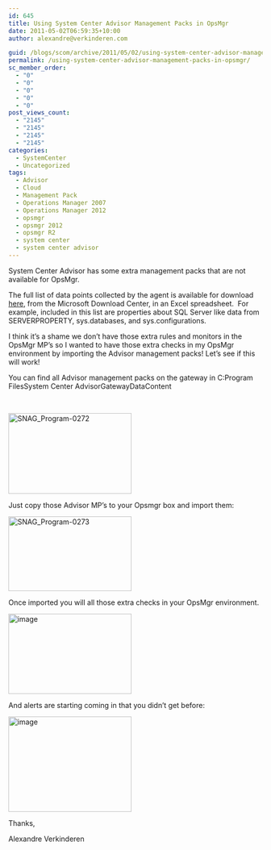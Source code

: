 ```yaml
---
id: 645
title: Using System Center Advisor Management Packs in OpsMgr
date: 2011-05-02T06:59:35+10:00
author: alexandre@verkinderen.com

guid: /blogs/scom/archive/2011/05/02/using-system-center-advisor-management-packs-in-opsmgr.aspx
permalink: /using-system-center-advisor-management-packs-in-opsmgr/
sc_member_order:
  - "0"
  - "0"
  - "0"
  - "0"
  - "0"
post_views_count:
  - "2145"
  - "2145"
  - "2145"
  - "2145"
categories:
  - SystemCenter
  - Uncategorized
tags:
  - Advisor
  - Cloud
  - Management Pack
  - Operations Manager 2007
  - Operations Manager 2012
  - opsmgr
  - opsmgr 2012
  - opsmgr R2
  - system center
  - system center advisor
---
```

System Center Advisor has some extra management packs that are not available for OpsMgr.

The full list of data points collected by the agent is available for download [here](http://go.microsoft.com/fwlink/?LinkId=215200), from the Microsoft Download Center, in an Excel spreadsheet.&#160; For example, included in this list are properties about SQL Server like data from SERVERPROPERTY, sys.databases, and sys.configurations.

I think it’s a shame we don’t have those extra rules and monitors in the OpsMgr MP’s so I wanted to have those extra checks in my OpsMgr environment by importing the Advisor management packs! Let’s see if this will work!

You can find all Advisor management packs on the gateway in C:Program FilesSystem Center AdvisorGatewayDataContent 

&#160;

[<img style="border-right-width: 0px;padding-left: 0px;padding-right: 0px;border-top-width: 0px;border-bottom-width: 0px;border-left-width: 0px;padding-top: 0px" border="0" alt="SNAG_Program-0272" src="https://mscloudstorage.blob.core.windows.net/mscloudstorage//2012/06/SNAG_Program-0272_thumb_4CC1308C.png" width="244" height="160" />](https://mscloudstorage.blob.core.windows.net/mscloudstorage//2012/06/SNAG_Program-0272_58869D8B.png)

Just copy those Advisor MP’s to your Opsmgr box and import them:

[<img style="border-right-width: 0px;padding-left: 0px;padding-right: 0px;border-top-width: 0px;border-bottom-width: 0px;border-left-width: 0px;padding-top: 0px" border="0" alt="SNAG_Program-0273" src="https://mscloudstorage.blob.core.windows.net/mscloudstorage//2012/06/SNAG_Program-0273_thumb_68A23FB7.png" width="244" height="148" />](https://mscloudstorage.blob.core.windows.net/mscloudstorage//2012/06/SNAG_Program-0273_60DA4D15.png)

Once imported you will all those extra checks in your OpsMgr environment.

[<img style="border-right-width: 0px;margin: 0px;padding-left: 0px;padding-right: 0px;border-top-width: 0px;border-bottom-width: 0px;border-left-width: 0px;padding-top: 0px" border="0" alt="image" src="https://mscloudstorage.blob.core.windows.net/mscloudstorage//2012/06/image_thumb_7312EE0A.png" width="244" height="159" />](http://scug.be/scom/files/2012/06/image_154AF991.png)

And alerts are starting coming in that you didn’t get before:

[<img style="border-right-width: 0px;margin: 0px;padding-left: 0px;padding-right: 0px;border-top-width: 0px;border-bottom-width: 0px;border-left-width: 0px;padding-top: 0px" border="0" alt="image" src="https://mscloudstorage.blob.core.windows.net/mscloudstorage//2012/06/image_thumb_1BCE5354.png" width="244" height="189" />](http://scug.be/scom/files/2012/06/image_4B003EEB.png)

Thanks,

Alexandre Verkinderen

